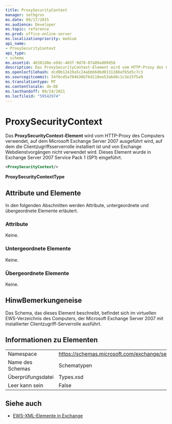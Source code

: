 ```yaml
---
title: ProxySecurityContext
manager: sethgros
ms.date: 09/17/2015
ms.audience: Developer
ms.topic: reference
ms.prod: office-online-server
ms.localizationpriority: medium
api_name:
- ProxySecurityContext
api_type:
- schema
ms.assetid: 40381d8e-e9dc-403f-9d78-87a09ad09d58
description: Das ProxySecurityContext-Element wird vom HTTP-Proxy des Computers verwendet, der Microsoft Exchange Server 2007 ausgeführt wird, auf dem die Clientzugriffsserverrolle installiert ist und nicht von Exchange Webdienstvorgängen verwendet wird. Dieses Element wurde in Exchange Server 2007 Service Pack 1 (SP1) eingeführt.
ms.openlocfilehash: dcd0b12419a5c24abbb6dbd0131288afb5d5c7c3
ms.sourcegitcommit: 54f6cd5a704b36b76d110ee53a6d6c1c3e15f5a9
ms.translationtype: MT
ms.contentlocale: de-DE
ms.lasthandoff: 09/24/2021
ms.locfileid: "59542974"
---
```

# <a name="proxysecuritycontext"></a>ProxySecurityContext

Das **ProxySecurityContext-Element** wird vom HTTP-Proxy des Computers verwendet, auf dem Microsoft Exchange Server 2007 ausgeführt wird, auf dem die Clientzugriffsserverrolle installiert ist und von Exchange Webdienstvorgängen nicht verwendet wird. Dieses Element wurde in Exchange Server 2007 Service Pack 1 (SP1) eingeführt. 
  
```xml
<ProxySecurityContext/>
```

 **ProxySecurityContextType**
## <a name="attributes-and-elements"></a>Attribute und Elemente

In den folgenden Abschnitten werden Attribute, untergeordnete und übergeordnete Elemente erläutert.
  
### <a name="attributes"></a>Attribute

Keine.
  
### <a name="child-elements"></a>Untergeordnete Elemente

Keine.
  
### <a name="parent-elements"></a>Übergeordnete Elemente

Keine.
  
## <a name="remarks"></a>HinwBemerkungeneise

Das Schema, das dieses Element beschreibt, befindet sich im virtuellen EWS-Verzeichnis des Computers, der Microsoft Exchange Server 2007 mit installierter Clientzugriff-Serverrolle ausführt.
  
## <a name="element-information"></a>Informationen zu Elementen

|||
|:-----|:-----|
|Namespace  <br/> |https://schemas.microsoft.com/exchange/services/2006/types  <br/> |
|Name des Schemas  <br/> |Schematypen  <br/> |
|Überprüfungsdatei  <br/> |Types.xsd  <br/> |
|Leer kann sein  <br/> |False  <br/> |
   
## <a name="see-also"></a>Siehe auch



- [EWS-XML-Elemente in Exchange](ews-xml-elements-in-exchange.md)

